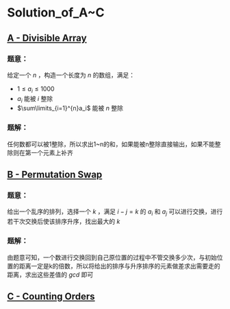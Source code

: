 # Solution_of_A~C

## [A - Divisible Array](https://codeforces.com/contest/1828/problem/A)

### 题意：

给定一个 $n$ ，构造一个长度为 $n$ 的数组，满足：

* $1\le a_i\le 1000$
* $a_i$ 能被 $i$ 整除
* $\sum\limits_{i=1}^{n}a_i$ 能被 $n$ 整除

### 题解：

任何数都可以被1整除，所以求出1~n的和，如果能被n整除直接输出，如果不能整除则在第一个元素上补齐

## [B - Permutation Swap](https://codeforces.com/contest/1828/problem/B)

### 题意：

给出一个乱序的排列，选择一个 $k$ ，满足 $i-j=k$ 的 $a_i$ 和 $a_j$ 可以进行交换，进行若干次交换后使该排序升序，找出最大的 $k$

### 题解：

由题意可知，一个数进行交换回到自己原位置的过程中不管交换多少次，与初始位置的距离一定是k的倍数，所以将给出的排序与升序排序的元素做差求出需要走的距离，求出这些差值的 $gcd$ 即可	

## [C - Counting Orders](https://codeforces.com/contest/1827/problem/A)
